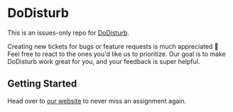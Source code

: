 # DoDisturb

This is an issues-only repo for [DoDisturb](https://dodisturb.app).

Creating new tickets for bugs or feature requests is much appreciated 🙂 Feel free to react to the ones you'd like us to prioritize. Our goal is to make DoDisturb work great for you, and your feedback is super helpful.

## Getting Started

Head over to [our website](https://dodisturb.app/) to never miss an assignment again.

<!-- ## Features

[See here](https://dodisturb.app/features) for more info on DoDisturb's features. -->
